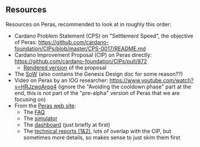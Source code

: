 ## Resources

Resources on Peras, recommended to look at in roughly this order:
* Cardano Problem Statement (CPS) on "Settlement Speed", the objective of Peras: https://github.com/cardano-foundation/CIPs/blob/master/CPS-0017/README.md
* Cardano Improvement Proposal (CIP) on Peras directly: https://github.com/cardano-foundation/CIPs/pull/872
  * [Rendered version](https://github.com/cardano-scaling/CIPs/blob/peras/CIP-0140/README.lagda.md) of the proposal
* The [SoW](https://docs.google.com/document/d/1D0E2xYaVF72oUKu9HbLg7F7qsyYLnZbdpw54CVyUmYk/edit?tab=t.0#heading=h.jfb7zrfex5jj) (also contains the Genesis Design doc for some reason??)
* Video on Peras by an IOG researcher: https://www.youtube.com/watch?v=HRJzwoArqg4 (ignore the "Avoiding the cooldown phase" part at the end, this is not part of the "pre-alpha" version of Peras that we are focusing on)
* From the [Peras web site](https://peras.cardano-scaling.org/):
  * The [FAQ](https://peras.cardano-scaling.org/docs/faq)
  * The [simulator](https://peras-simulation.cardano-scaling.org)
  * The [dashboard](https://peras.cardano-scaling.org/dashboard/index.html) (just briefly at first)
  * The [technical reports (1&2)](https://peras.cardano-scaling.org/docs/reports/), lots of overlap with the CIP, but sometimes more details, so makes sense to just skim them first
